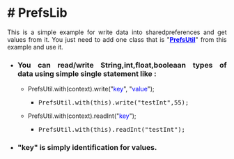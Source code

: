 <!-- #######  YAY, I AM THE SOURCE EDITOR! #########-->
<h1 style="text-align: justify;"># PrefsLib</h1>
<p style="text-align: justify;">This is a simple example for write data into sharedpreferences and get values from it. You just need to add&nbsp;one class that is "<strong><span style="color: #0000ff;"><span style="text-decoration: underline;">PrefsUtil</span></span></strong>" from this example and use it.</p>
<ul>
<li style="text-align: justify;">
<h3 style="text-align: justify;">You can read/write String,int,float,booleaan types of data&nbsp;using simple single statement like :</h3>
<ul>
<li>
<p>PrefsUtil.with(context).write("<span style="color: #0000ff;">key</span>", "<span style="color: #0000ff;">value</span>");</p>
<ul>
<li>
<pre>PrefsUtil.with(this).write("testInt",55);</pre>
</li>
</ul>
</li>
<li>
<p>PrefsUtil.with(context).readInt("<span style="color: #0000ff;">key</span>");&nbsp;</p>
<ul>
<li>
<pre>PrefsUtil.with(this).readInt("testInt");</pre>
</li>
</ul>
</li>
</ul>
</li>
<li>
<h3 style="text-align: justify;">"key" is simply identification for values.</h3>
</li>
</ul>
